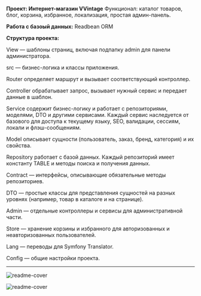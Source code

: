 **Проект: Интернет-магазин VVintage**
Функционал: каталог товаров, блог, корзина, избранное, локализация, простая админ-панель.

**Работа с базоый данных:**
Readbean ORM

**Структура проекта:**

View — шаблоны страниц, включая подпапку admin для панели администратора.

src — бизнес-логика и классы приложения.

Router определяет маршрут и вызывает соответствующий контроллер.

Controller обрабатывает запрос, вызывает нужный сервис и передает данные в шаблон.

Service содержит бизнес-логику и работает с репозиториями, моделями, DTO и другими сервисами.
Каждый сервис наследуется от базового для доступа к текущему языку, SEO, валидации, сессиям, локали и флэш-сообщениям.

Model описывает сущности (пользователь, заказ, бренд, категория) и их свойства.

Repository работает с базой данных. Каждый репозиторий имеет константу TABLE и методы поиска и получения данных.

Contract — интерфейсы, описывающие обязательные методы репозиториев.

DTO — простые классы для представления сущностей на разных уровнях (например, товар в каталоге и на странице).

Admin — отдельные контроллеры и сервисы для административной части.

Store — хранение корзины и избранного для авторизованных и неавторизованных пользователей.

Lang — переводы для Symfony Translator.

Config — общие настройки проекта.

<hr>

![readme-cover](https://github.com/user-attachments/assets/28598b08-75bc-40f0-a800-75cc1f4ae52c)

![readme-cover](https://github.com/user-attachments/assets/2c265dfb-c41c-480b-9256-6f673164eb85)

